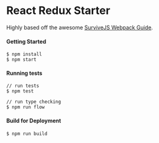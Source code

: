 React Redux Starter
==

Highly based off the awesome [SurviveJS Webpack Guide](http://survivejs.com/webpack/).

#### Getting Started
```
$ npm install
$ npm start
```

#### Running tests
```
// run tests
$ npm test

// run type checking
$ npm run flow
```

#### Build for Deployment
```
$ npm run build
```
